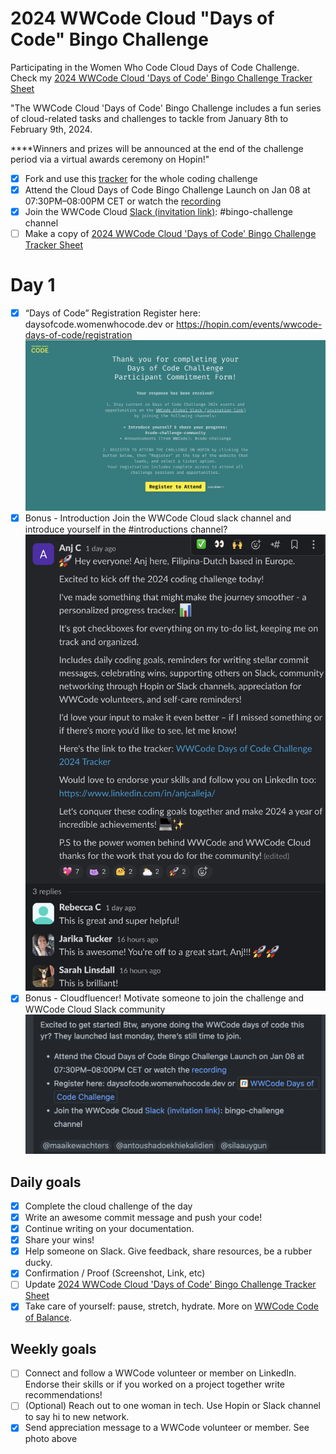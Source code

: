 # 2024 WWCode Cloud "Days of Code" Bingo Challenge				

Participating in the Women Who Code Cloud Days of Code Challenge. Check my [2024 WWCode Cloud 'Days of Code' Bingo Challenge Tracker Sheet]()

"The WWCode Cloud 'Days of Code' Bingo Challenge includes a fun series of cloud-related tasks and challenges to tackle from January 8th to February 9th, 2024.

****Winners and prizes will be announced at the end of the challenge period via a virtual awards ceremony on Hopin!"				

- [x] Fork and use this [tracker](https://github.com/agcdtmr/wwcode-days-of-code-challenge-2024) for the whole coding challenge
- [x] Attend the Cloud Days of Code Bingo Challenge Launch on Jan 08 at 07:30PM–08:00PM CET or watch the [recording](https://youtu.be/7uhOcPSniIs)
- [x] Join the WWCode Cloud [Slack (invitation link)](https://join.slack.com/t/wwcodecloud/shared_invite/zt-1ioixiiet-28tflSda49sTjWAJ9zlRTg): #bingo-challenge channel
- [ ] Make a copy of [2024 WWCode Cloud 'Days of Code' Bingo Challenge Tracker Sheet](https://docs.google.com/spreadsheets/d/1GhbEkvdU1TL-RMZ2yjGtgaF0XLhgQ4aVgmtY5iWt0TY/edit#gid=0)

# Day 1

- [x] “Days of Code” Registration	Register here: daysofcode.womenwhocode.dev or https://hopin.com/events/wwcode-days-of-code/registration
![registered](https://github.com/agcdtmr/wwcode-cloud-2024/blob/main/Screenshot%202024-01-09%20at%2009.33.04.png)
- [x] Bonus - Introduction	Join the WWCode Cloud slack channel and introduce yourself in the #introductions channel?
![intro](https://github.com/agcdtmr/wwcode-cloud-2024/blob/main/day1-help-c.png)
- [x] Bonus - Cloudfluencer!	Motivate someone to join the challenge and WWCode Cloud Slack community
![Cloudfluencer](https://github.com/agcdtmr/wwcode-cloud-2024/blob/main/Screenshot%202024-01-11%20at%2012.00.53.png)

## Daily goals
- [x] Complete the cloud challenge of the day
- [x] Write an awesome commit message and push your code!
- [x] Continue writing on your documentation.
- [x] Share your wins!
- [x] Help someone on Slack. Give feedback, share resources, be a rubber ducky.
- [x] Confirmation / Proof (Screenshot, Link, etc)
- [ ] Update [2024 WWCode Cloud 'Days of Code' Bingo Challenge Tracker Sheet](https://docs.google.com/spreadsheets/d/1GhbEkvdU1TL-RMZ2yjGtgaF0XLhgQ4aVgmtY5iWt0TY/edit#gid=0)
- [x] Take care of yourself: pause, stretch, hydrate. More on [WWCode Code of Balance](https://www.womenwhocode.com/blog/category/mental-health).

## Weekly goals
- [ ] Connect and follow a WWCode volunteer or member on LinkedIn. Endorse their skills or if you worked on a project together write recommendations!
- [ ] (Optional) Reach out to one woman in tech. Use Hopin or Slack channel to say hi to new network.
- [x] Send appreciation message to a WWCode volunteer or member. See photo above

